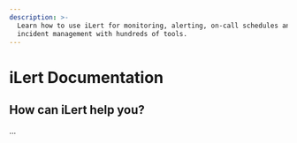 ```yaml
---
description: >-
  Learn how to use iLert for monitoring, alerting, on-call schedules and
  incident management with hundreds of tools.
---
```


# iLert Documentation

## How can iLert help you?

...

